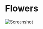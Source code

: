 # Flowers

![Screenshot](https://github.com/TAPAKAHOKOT/Flowers/tree/master/OP%20animation/video.gif)
